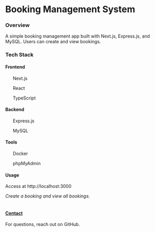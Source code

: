 <h1>Booking Management System</h1>
<h3>Overview</h3>
<p>A simple booking management app built with Next.js, Express.js, and MySQL. Users can create and view bookings.</p>

<div><h3>Tech Stack</h3>
<h4>Frontend</h4>
<ul>Next.js</ul>
<ul>React</ul>
<ul>TypeScript</ul>
</div>

<h4>Backend</h4> 
<ul>Express.js</ul>
<ul>MySQL</ul>

<h4>Tools</h4> 
<ul>Docker</ul>
<ul>phpMyAdmin</ul>

<h4>Usage</h4>
<p>Access at http://localhost:3000</p>
<i>Create a booking and view all bookings.</i>
<br>
<br>
<h4><u>Contact</u></h4>
<p>For questions, reach out on GitHub.</p>
